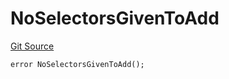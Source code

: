 # NoSelectorsGivenToAdd
[Git Source](https://github.com/thrackle-io/tron/blob/a0f5ead5c8fc9d4614336dc446184e42c1f4b0fa/src/client/token/handler/diamond/HandlerDiamondLib.sol)


```solidity
error NoSelectorsGivenToAdd();
```

